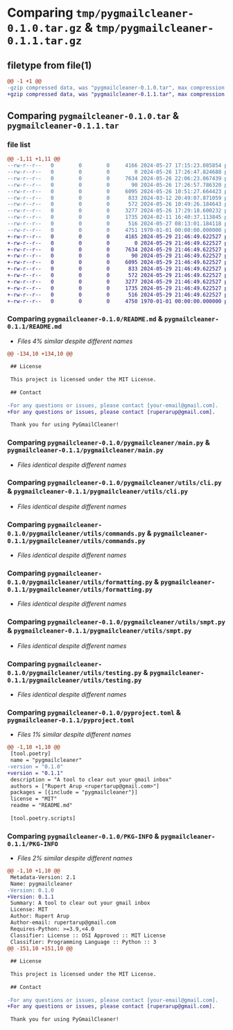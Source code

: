 # Comparing `tmp/pygmailcleaner-0.1.0.tar.gz` & `tmp/pygmailcleaner-0.1.1.tar.gz`

## filetype from file(1)

```diff
@@ -1 +1 @@
-gzip compressed data, was "pygmailcleaner-0.1.0.tar", max compression
+gzip compressed data, was "pygmailcleaner-0.1.1.tar", max compression
```

## Comparing `pygmailcleaner-0.1.0.tar` & `pygmailcleaner-0.1.1.tar`

### file list

```diff
@@ -1,11 +1,11 @@
--rw-r--r--   0        0        0     4166 2024-05-27 17:15:23.085854 pygmailcleaner-0.1.0/README.md
--rw-r--r--   0        0        0        0 2024-05-26 17:26:47.824688 pygmailcleaner-0.1.0/pygmailcleaner/__init__.py
--rw-r--r--   0        0        0     7634 2024-05-26 22:06:23.067439 pygmailcleaner-0.1.0/pygmailcleaner/main.py
--rw-r--r--   0        0        0       90 2024-05-26 17:26:57.786320 pygmailcleaner-0.1.0/pygmailcleaner/utils/__init__.py
--rw-r--r--   0        0        0     6095 2024-05-26 10:51:27.664423 pygmailcleaner-0.1.0/pygmailcleaner/utils/cli.py
--rw-r--r--   0        0        0      833 2024-03-12 20:49:07.871059 pygmailcleaner-0.1.0/pygmailcleaner/utils/commands.py
--rw-r--r--   0        0        0      572 2024-05-26 10:49:26.184643 pygmailcleaner-0.1.0/pygmailcleaner/utils/formatting.py
--rw-r--r--   0        0        0     3277 2024-05-26 17:29:18.600232 pygmailcleaner-0.1.0/pygmailcleaner/utils/smpt.py
--rw-r--r--   0        0        0     1735 2024-02-11 16:40:37.113845 pygmailcleaner-0.1.0/pygmailcleaner/utils/testing.py
--rw-r--r--   0        0        0      516 2024-05-27 08:13:01.184118 pygmailcleaner-0.1.0/pyproject.toml
--rw-r--r--   0        0        0     4751 1970-01-01 00:00:00.000000 pygmailcleaner-0.1.0/PKG-INFO
+-rw-r--r--   0        0        0     4165 2024-05-29 21:46:49.622527 pygmailcleaner-0.1.1/README.md
+-rw-r--r--   0        0        0        0 2024-05-29 21:46:49.622527 pygmailcleaner-0.1.1/pygmailcleaner/__init__.py
+-rw-r--r--   0        0        0     7634 2024-05-29 21:46:49.622527 pygmailcleaner-0.1.1/pygmailcleaner/main.py
+-rw-r--r--   0        0        0       90 2024-05-29 21:46:49.622527 pygmailcleaner-0.1.1/pygmailcleaner/utils/__init__.py
+-rw-r--r--   0        0        0     6095 2024-05-29 21:46:49.622527 pygmailcleaner-0.1.1/pygmailcleaner/utils/cli.py
+-rw-r--r--   0        0        0      833 2024-05-29 21:46:49.622527 pygmailcleaner-0.1.1/pygmailcleaner/utils/commands.py
+-rw-r--r--   0        0        0      572 2024-05-29 21:46:49.622527 pygmailcleaner-0.1.1/pygmailcleaner/utils/formatting.py
+-rw-r--r--   0        0        0     3277 2024-05-29 21:46:49.622527 pygmailcleaner-0.1.1/pygmailcleaner/utils/smpt.py
+-rw-r--r--   0        0        0     1735 2024-05-29 21:46:49.622527 pygmailcleaner-0.1.1/pygmailcleaner/utils/testing.py
+-rw-r--r--   0        0        0      516 2024-05-29 21:46:49.622527 pygmailcleaner-0.1.1/pyproject.toml
+-rw-r--r--   0        0        0     4750 1970-01-01 00:00:00.000000 pygmailcleaner-0.1.1/PKG-INFO
```

### Comparing `pygmailcleaner-0.1.0/README.md` & `pygmailcleaner-0.1.1/README.md`

 * *Files 4% similar despite different names*

```diff
@@ -134,10 +134,10 @@
 
 ## License
 
 This project is licensed under the MIT License.
 
 ## Contact
 
-For any questions or issues, please contact [your-email@gmail.com].
+For any questions or issues, please contact [ruperarup@gmail.com].
 
 Thank you for using PyGmailCleaner!
```

### Comparing `pygmailcleaner-0.1.0/pygmailcleaner/main.py` & `pygmailcleaner-0.1.1/pygmailcleaner/main.py`

 * *Files identical despite different names*

### Comparing `pygmailcleaner-0.1.0/pygmailcleaner/utils/cli.py` & `pygmailcleaner-0.1.1/pygmailcleaner/utils/cli.py`

 * *Files identical despite different names*

### Comparing `pygmailcleaner-0.1.0/pygmailcleaner/utils/commands.py` & `pygmailcleaner-0.1.1/pygmailcleaner/utils/commands.py`

 * *Files identical despite different names*

### Comparing `pygmailcleaner-0.1.0/pygmailcleaner/utils/formatting.py` & `pygmailcleaner-0.1.1/pygmailcleaner/utils/formatting.py`

 * *Files identical despite different names*

### Comparing `pygmailcleaner-0.1.0/pygmailcleaner/utils/smpt.py` & `pygmailcleaner-0.1.1/pygmailcleaner/utils/smpt.py`

 * *Files identical despite different names*

### Comparing `pygmailcleaner-0.1.0/pygmailcleaner/utils/testing.py` & `pygmailcleaner-0.1.1/pygmailcleaner/utils/testing.py`

 * *Files identical despite different names*

### Comparing `pygmailcleaner-0.1.0/pyproject.toml` & `pygmailcleaner-0.1.1/pyproject.toml`

 * *Files 1% similar despite different names*

```diff
@@ -1,10 +1,10 @@
 [tool.poetry]
 name = "pygmailcleaner"
-version = "0.1.0"
+version = "0.1.1"
 description = "A tool to clear out your gmail inbox"
 authors = ["Rupert Arup <rupertarup@gmail.com>"]
 packages = [{include = "pygmailcleaner"}]
 license = "MIT"
 readme = "README.md"
 
 [tool.poetry.scripts]
```

### Comparing `pygmailcleaner-0.1.0/PKG-INFO` & `pygmailcleaner-0.1.1/PKG-INFO`

 * *Files 2% similar despite different names*

```diff
@@ -1,10 +1,10 @@
 Metadata-Version: 2.1
 Name: pygmailcleaner
-Version: 0.1.0
+Version: 0.1.1
 Summary: A tool to clear out your gmail inbox
 License: MIT
 Author: Rupert Arup
 Author-email: rupertarup@gmail.com
 Requires-Python: >=3.9,<4.0
 Classifier: License :: OSI Approved :: MIT License
 Classifier: Programming Language :: Python :: 3
@@ -151,10 +151,10 @@
 
 ## License
 
 This project is licensed under the MIT License.
 
 ## Contact
 
-For any questions or issues, please contact [your-email@gmail.com].
+For any questions or issues, please contact [ruperarup@gmail.com].
 
 Thank you for using PyGmailCleaner!
```


